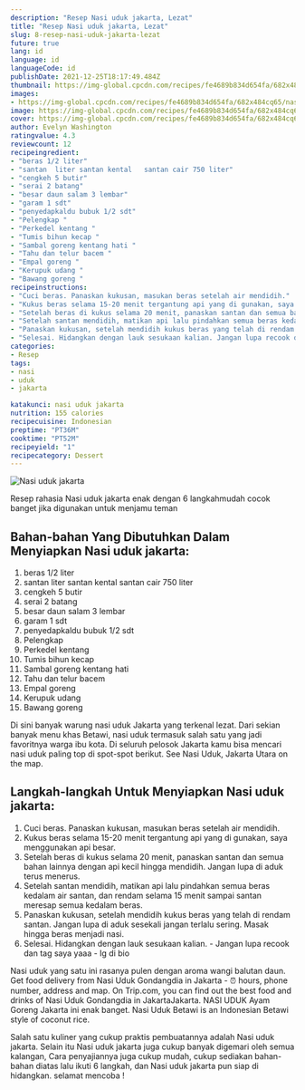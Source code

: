 ```yaml
---
description: "Resep Nasi uduk jakarta, Lezat"
title: "Resep Nasi uduk jakarta, Lezat"
slug: 8-resep-nasi-uduk-jakarta-lezat
future: true
lang: id
language: id
languageCode: id
publishDate: 2021-12-25T18:17:49.484Z 
thumbnail: https://img-global.cpcdn.com/recipes/fe4689b834d654fa/682x484cq65/nasi-uduk-jakarta-foto-resep-utama.png
images:
- https://img-global.cpcdn.com/recipes/fe4689b834d654fa/682x484cq65/nasi-uduk-jakarta-foto-resep-utama.png
image: https://img-global.cpcdn.com/recipes/fe4689b834d654fa/682x484cq65/nasi-uduk-jakarta-foto-resep-utama.png
cover: https://img-global.cpcdn.com/recipes/fe4689b834d654fa/682x484cq65/nasi-uduk-jakarta-foto-resep-utama.png
author: Evelyn Washington
ratingvalue: 4.3
reviewcount: 12
recipeingredient:
- "beras 1/2 liter"
- "santan  liter santan kental   santan cair 750 liter"
- "cengkeh 5 butir"
- "serai 2 batang"
- "besar daun salam 3 lembar"
- "garam 1 sdt"
- "penyedapkaldu bubuk 1/2 sdt"
- "Pelengkap "
- "Perkedel kentang "
- "Tumis bihun kecap "
- "Sambal goreng kentang hati "
- "Tahu dan telur bacem "
- "Empal goreng "
- "Kerupuk udang "
- "Bawang goreng "
recipeinstructions:
- "Cuci beras. Panaskan kukusan, masukan beras setelah air mendidih."
- "Kukus beras selama 15-20 menit tergantung api yang di gunakan, saya menggunakan api besar."
- "Setelah beras di kukus selama 20 menit, panaskan santan dan semua bahan lainnya dengan api kecil hingga mendidih. Jangan lupa di aduk terus menerus."
- "Setelah santan mendidih, matikan api lalu pindahkan semua beras kedalam air santan, dan rendam selama 15 menit sampai santan meresap semua kedalam beras."
- "Panaskan kukusan, setelah mendidih kukus beras yang telah di rendam santan. Jangan lupa di aduk sesekali jangan terlalu sering. Masak hingga beras menjadi nasi."
- "Selesai. Hidangkan dengan lauk sesukaan kalian. Jangan lupa recook dan tag saya yaaa Ig di bio"
categories:
- Resep
tags:
- nasi
- uduk
- jakarta

katakunci: nasi uduk jakarta 
nutrition: 155 calories
recipecuisine: Indonesian
preptime: "PT36M"
cooktime: "PT52M"
recipeyield: "1"
recipecategory: Dessert
---
```



![Nasi uduk jakarta](https://img-global.cpcdn.com/recipes/fe4689b834d654fa/682x484cq65/nasi-uduk-jakarta-foto-resep-utama.png)

Resep rahasia Nasi uduk jakarta  enak dengan 6 langkahmudah cocok banget jika digunakan untuk menjamu teman

<!--inarticleads1-->

## Bahan-bahan Yang Dibutuhkan Dalam Menyiapkan Nasi uduk jakarta:

1. beras 1/2 liter
1. santan  liter santan kental   santan cair 750 liter
1. cengkeh 5 butir
1. serai 2 batang
1. besar daun salam 3 lembar
1. garam 1 sdt
1. penyedapkaldu bubuk 1/2 sdt
1. Pelengkap 
1. Perkedel kentang 
1. Tumis bihun kecap 
1. Sambal goreng kentang hati 
1. Tahu dan telur bacem 
1. Empal goreng 
1. Kerupuk udang 
1. Bawang goreng 

Di sini banyak warung nasi uduk Jakarta yang terkenal lezat. Dari sekian banyak menu khas Betawi, nasi uduk termasuk salah satu yang jadi favoritnya warga ibu kota. Di seluruh pelosok Jakarta kamu bisa mencari nasi uduk paling top di spot-spot berikut. See Nasi Uduk, Jakarta Utara on the map. 

<!--inarticleads2-->

## Langkah-langkah Untuk Menyiapkan Nasi uduk jakarta:

1. Cuci beras. Panaskan kukusan, masukan beras setelah air mendidih.
1. Kukus beras selama 15-20 menit tergantung api yang di gunakan, saya menggunakan api besar.
1. Setelah beras di kukus selama 20 menit, panaskan santan dan semua bahan lainnya dengan api kecil hingga mendidih. Jangan lupa di aduk terus menerus.
1. Setelah santan mendidih, matikan api lalu pindahkan semua beras kedalam air santan, dan rendam selama 15 menit sampai santan meresap semua kedalam beras.
1. Panaskan kukusan, setelah mendidih kukus beras yang telah di rendam santan. Jangan lupa di aduk sesekali jangan terlalu sering. Masak hingga beras menjadi nasi.
1. Selesai. Hidangkan dengan lauk sesukaan kalian. - Jangan lupa recook dan tag saya yaaa - Ig di bio


Nasi uduk yang satu ini rasanya pulen dengan aroma wangi balutan daun. Get food delivery from Nasi Uduk Gondangdia in Jakarta - ⏰ hours, phone number, address and map. On Trip.com, you can find out the best food and drinks of Nasi Uduk Gondangdia in JakartaJakarta. NASI UDUK Ayam Goreng Jakarta ini enak banget. Nasi Uduk Betawi is an Indonesian Betawi style of coconut rice. 

Salah satu kuliner yang cukup praktis pembuatannya adalah  Nasi uduk jakarta. Selain itu  Nasi uduk jakarta  juga cukup banyak digemari oleh semua kalangan, Cara penyajiannya juga cukup mudah, cukup sediakan bahan-bahan diatas lalu ikuti 6 langkah, dan  Nasi uduk jakarta  pun siap di hidangkan. selamat mencoba !
